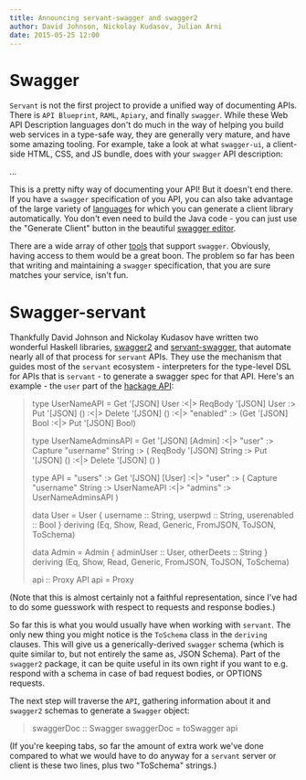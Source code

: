 ```yaml
---
title: Announcing servant-swagger and swagger2
author: David Johnson, Nickolay Kudasov, Julian Arni
date: 2015-05-25 12:00
---
```


# Swagger

`Servant` is not the first project to provide a unified way of documenting APIs.
There is `API Blueprint`, `RAML`, `Apiary`, and finally `swagger`. While these
Web API Description languages don't do much in the way of helping you build web
services in a type-safe way, they are generally very mature, and have some
amazing tooling. For example, take a look at what `swagger-ui`, a client-side
HTML, CSS, and JS bundle, does with your `swagger` API description:

...

This is a pretty nifty way of documenting your API! But it doesn't end there.
If you have a `swagger` specification of you API, you can also take advantage
of the large variety of [languages](https://github.com/swagger-api/swagger-codegen/blob/master/README.md#customizing-the-generator) for which you can generate a client
library automatically. You don't even need to build the Java code - you can
just use the "Generate Client" button in the beautiful
[swagger editor](http://editor.swagger.io/#/).

There are a wide array of other [tools](http://swagger.io/open-source-integrations/)
that support `swagger`. Obviously, having access to them would be a great boon.
The problem so far has been that writing and maintaining a `swagger`
specification, that you are sure matches your service, isn't fun.

# Swagger-servant

Thankfully David Johnson and Nickolay Kudasov have written two wonderful Haskell
libraries, [swagger2](https://hackage.haskell.org/package/swagger2) and
[servant-swagger](https://hackage.haskell.org/package/servant-swagger), that
automate nearly all of that process for `servant` APIs. They use the mechanism
that guides most of the `servant` ecosystem - interpreters for the type-level
DSL for APIs that is `servant` - to generate a swagger spec for that API.
Here's an example - the `user` part of the
[hackage API](https://hackage.haskell.org/api):

> type UserNameAPI
>        =    Get '[JSON] User
>       :<|>  ReqBody '[JSON] User :> Put '[JSON] ()
>       :<|>  Delete '[JSON] ()
>       :<|> "enabled" :> (Get '[JSON] Bool :<|> Put '[JSON] Bool)
>
> type UserNameAdminsAPI
>        =    Get '[JSON] [Admin]
>       :<|>  "user" :> Capture "username" String :>
>               ( ReqBody '[JSON] String :> Put '[JSON] ()
>            :<|> Delete '[JSON] ()
>               )
>
> type API = "users" :> Get '[JSON] [User]
>       :<|> "user" :> ( Capture "username" String :> UserNameAPI
>                   :<|> "admins" :> UserNameAdminsAPI
>                      )
>
> data User = User { username :: String, userpwd :: String, userenabled :: Bool }
>  deriving (Eq, Show, Read, Generic, FromJSON, ToJSON, ToSchema)
>
> data Admin = Admin { adminUser :: User, otherDeets :: String }
>  deriving (Eq, Show, Read, Generic, FromJSON, ToJSON, ToSchema)
>
> api :: Proxy API
> api = Proxy

(Note that this is almost certainly not a faithful representation, since I've
 had to do some guesswork with respect to requests and response bodies.)

So far this is what you would usually have when working with `servant`. The
only new thing you might notice is the `ToSchema` class in the `deriving`
clauses. This will give us a generically-derived `swagger` schema (which is
quite similar to, but not entirely the same as, JSON Schema). Part of the
`swagger2` package, it can be quite useful in its own right if you want to e.g.
respond with a schema in case of bad request bodies, or OPTIONS requests.

The next step will traverse the `API`, gathering information about it and
`swagger2` schemas to generate a `Swagger` object:

> swaggerDoc :: Swagger
> swaggerDoc = toSwagger api

(If you're keeping tabs, so far the amount of extra work we've done compared to
 what we would have to do anyway for a `servant` server or client is these two
 lines, plus two "ToSchema" strings.)


